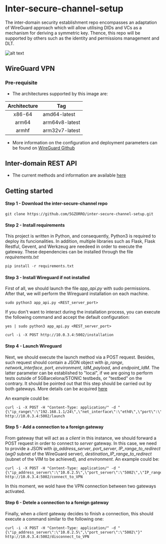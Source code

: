 # Inter-secure-channel-setup
The inter-domain security establishment repo encompasses an adaptation of WireGuard approach which will allow utilising DIDs and VCs as a mechanism for deriving a symmetric key. Thence, this repo will be supported by others such as the identity and permissions management and DLT.

![alt text](https://github.com/5GZORRO/inter-secure-channel-setup/blob/main/images/DID_based_on_VPN.png?raw=true)

## WireGuard VPN

### Pre-requisite

* The architectures supported by this image are:

| Architecture | Tag |
| :----: | --- |
| x86-64 | amd64-latest |
| arm64 | arm64v8-latest |
| armhf | arm32v7-latest |

* More information on the configuration and deployment parameters can be found on [WireGuard Github](https://github.com/linuxserver/docker-wireguard)

## Inter-domain REST API

* The current methods and information are available [here](https://5gzorro.github.io/inter-secure-channel-setup/) 

## Getting started

#### Step 1 - Download the inter-secure-channel repo

```
git clone https://github.com/5GZORRO/inter-secure-channel-setup.git
```

#### Step 2 - Install requirements

This project is written in Python, and consequently, Python3 is required to deploy its funcionalities.
In addition, multiple libraries such as Flask, Flask Restful, Gevent, and Werkzeug are needeed in order to execute the gateway. These dependencies can be installed through the file _requirements.txt_

```python
pip install -r requirements.txt
```

#### Step 3 - Install Wireguard if not installed

First of all, we should launch the file _app_api.py_ with sudo permissions. After that, we will perform the Wireguard installation on each machine.

```
sudo python3 app_api.py <REST_server_port>
```
If you don't want to interact during the installation process, you can execute the following command and accept the default configuration:

```
yes | sudo python3 app_api.py <REST_server_port>
```

```
curl -i -X POST http://10.0.3.4:5002/installation
```

#### Step 4 - Launch Wireguard

Next, we should execute the launch method via a POST request. Besides, such request should contain a JSON object with _ip_range_, _network_interface_, _port_, _environment_, _IdM_payload_, and _endpoint_IdM_. The latter parameter can be established to "local", if we are going to perform tests outside of 5GBarcelona/5TONIC testbeds, or "testbed" on the contrary. It should be pointed out that this step should be carried out by both gateways. More details can be acquired [here](https://5gzorro.github.io/inter-secure-channel-setup/) 

An example could be:

```
curl -i -X POST -H "Content-Type: application/" -d "{\"ip_range\":\"192.168.1.1/24\",\"net_interface\":\"eth0\",\"port\":\"5003\",\"environment\":\"testbed\","DID\":\"RHxxhYFA0y0FFSuE9lPgLV"\,\"public_key\":\"p/Mg8YYnnPeUgUQM6FgKowfkd3Nc/pi926KfGewYUXg=\",\"private_key\":\"jXGkv4Wv1ZNZf3q4EPwhcTVNGGW/kEFfU7AmCdDvcMY=\",\"timestamp\":\"1647972667\",\"endpoint_IdM\":\"http://172.28.3.153:6800/authentication/operator_key_pair/verify\"}" http://10.0.3.4:5002/launch
```

#### Step 5 - Add a connection to a foreign gateway

From gateway that will act as a _client_ in this instance, we should forward a POST request in order to connect to _server_ gateway. In this case, we need to provide a JSON with _ip_address_server_, _port_server_, _IP_range_to_redirect_ (_wg0_ subnet of the WireGuard server), _destination_IP_range_to_redirect_ (subnet of the VIM to be achieved), and _environment_. An example could be:

```
curl -i -X POST -H "Content-Type: application/" -d "{\"ip_address_server\":\"10.0.2.5\",\"port_server\":\"5002\",\"IP_range_to_redirect\":\"192.168.2.1/24\",\"destination_IP_range_to_redirect\":\"192.168.160.0/24\",\"environment\":\"testbed\"}" http://10.0.3.4:5002/connect_to_VPN
```

In this moment, we wold have the VPN connection between two gateways activated.

#### Step 6 - Detele a connection to a foreign gateway

Finally, when a _client_ gateway decides to finish a connection, this should execute a command similar to the following one:

```
curl -i -X POST -H "Content-Type: application/" -d "{\"ip_address_server\":\"10.0.2.5\",\"port_server\":\"5002\"}" http://10.0.3.4:5002/disconnect_to_VPN
```



